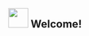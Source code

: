 ## <img src="https://media3.giphy.com/media/v1.Y2lkPTc5MGI3NjExeXV2NXo1b2plZXo1OHllcnd2d3BnbnM5aml0bWZ1OTk1MWNzMGtpayZlcD12MV9pbnRlcm5hbF9naWZfYnlfaWQmY3Q9Zw/YnexM9LwlwGu4Z1QnS/giphy.webp" width="40px"> Welcome!
<!--
**GhostMasterSc/GhostMasterSc** is a ✨ _special_ ✨ repository because its `README.md` (this file) appears on your GitHub profile.

Here are some ideas to get you started:

- 🔭 I’m currently working on ...
- 🌱 I’m currently learning ...
- 👯 I’m looking to collaborate on ...
- 🤔 I’m looking for help with ...
- 💬 Ask me about ...
- 📫 How to reach me: ...
- 😄 Pronouns: ...
- ⚡ Fun fact: ...
-->
